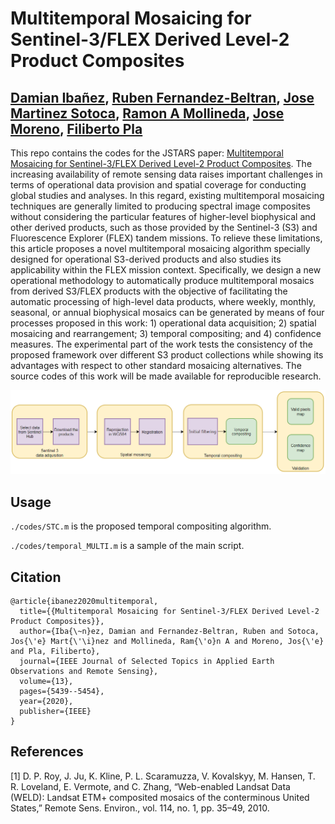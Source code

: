 # Multitemporal Mosaicing for Sentinel-3/FLEX Derived Level-2 Product Composites

[Damian Ibañez](https://ieeexplore.ieee.org/author/37088513937), [Ruben Fernandez-Beltran](https://scholar.google.es/citations?user=pdzJmcQAAAAJ&hl=es), [Jose Martinez Sotoca](https://scholar.google.es/citations?user=gai8BtQAAAAJ&hl=es), [Ramon A Mollineda](https://scholar.google.es/citations?hl=es&user=5SLuPPAAAAAJ), [Jose Moreno](https://www.researchgate.net/profile/Jose-Moreno-39), [Filiberto Pla](https://scholar.google.es/citations?user=mSSPcAMAAAAJ&hl=es)
---

This repo contains the codes for the JSTARS paper: [Multitemporal Mosaicing for Sentinel-3/FLEX Derived Level-2 Product Composites](https://ieeexplore.ieee.org/abstract/document/9195119). The increasing availability of remote sensing data raises important challenges in terms of operational data provision and spatial coverage for conducting global studies and analyses. In this regard, existing multitemporal mosaicing techniques are generally limited to producing spectral image composites without considering the particular features of higher-level biophysical and other derived products, such as those provided by the Sentinel-3 (S3) and Fluorescence Explorer (FLEX) tandem missions. To relieve these limitations, this article proposes a novel multitemporal mosaicing algorithm specially designed for operational S3-derived products and also studies its applicability within the FLEX mission context. Specifically, we design a new operational methodology to automatically produce multitemporal mosaics from derived S3/FLEX products with the objective of facilitating the automatic processing of high-level data products, where weekly, monthly, seasonal, or annual biophysical mosaics can be generated by means of four processes proposed in this work: 1) operational data acquisition; 2) spatial mosaicing and rearrangement; 3) temporal compositing; and 4) confidence measures. The experimental part of the work tests the consistency of the proposed framework over different S3 product collections while showing its advantages with respect to other standard mosaicing alternatives. The source codes of this work will be made available for reproducible research.


![alt text](./framework.png)


## Usage

`./codes/STC.m` is the proposed temporal compositing algorithm.

`./codes/temporal_MULTI.m` is a sample of the main script.


## Citation

```
@article{ibanez2020multitemporal,
  title={{Multitemporal Mosaicing for Sentinel-3/FLEX Derived Level-2 Product Composites}},
  author={Iba{\~n}ez, Damian and Fernandez-Beltran, Ruben and Sotoca, Jos{\'e} Mart{\'\i}nez and Mollineda, Ram{\'o}n A and Moreno, Jos{\'e} and Pla, Filiberto},
  journal={IEEE Journal of Selected Topics in Applied Earth Observations and Remote Sensing},
  volume={13},
  pages={5439--5454},
  year={2020},
  publisher={IEEE}
}
```

## References

[1] D. P. Roy, J. Ju, K. Kline, P. L. Scaramuzza, V. Kovalskyy, M. Hansen, T. R. Loveland, E. Vermote, and C. Zhang, “Web-enabled Landsat Data (WELD): Landsat ETM+ composited mosaics of the conterminous United States,” Remote Sens. Environ., vol. 114, no. 1, pp. 35–49, 2010.
